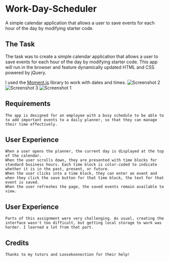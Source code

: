# Work-Day-Scheduler
A simple calendar application that allows a user to save events for each hour of the day by modifying starter code. 

## The Task

The task was to create a simple calendar application that allows a user to save events for each hour of the day by modifying starter code. This app will run in the browser and feature dynamically updated HTML and CSS powered by jQuery.

I used the [Moment.js](https://momentjs.com/) library to work with dates and times. 
![Screenshot 2](https://user-images.githubusercontent.com/73472116/105529957-15e93700-5cdf-11eb-946a-3e0c49da15e8.jpg)
![Screenshot 3](https://user-images.githubusercontent.com/73472116/105529965-18e42780-5cdf-11eb-891d-f46dfcec1f09.jpg)
![Screenshot 1](https://user-images.githubusercontent.com/73472116/105529982-1c77ae80-5cdf-11eb-9af6-9482f09b09bb.jpg)


## Requirements

```
The app is designed for an employee with a busy schedule to be able to to add important events to a daily planner, so that they can manage their time effectively.
```


## User Experience

```
When a user opens the planner, the current day is displayed at the top of the calendar.
When the user scrolls down, they are presented with time blocks for standard business hours. Each time block is color-coded to indicate whether it is in the past, present, or future.
When the user clicks into a time block, they can enter an event and when they click the save button for that time block, the text for that event is saved.
When the user refreshes the page, the saved events remain available to view.
```

## User Experience
```
Parts of this assignment were very challenging. As usual, creating the interface wasn't too difficult, but getting local storage to work was harder. I learned a lot from that part.
```

## Credits
```
Thanks to my tutors and Loosekonnection for their help!
```



